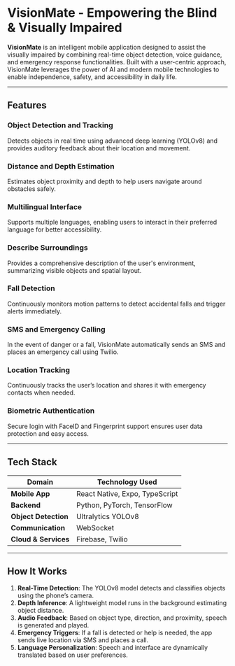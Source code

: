 # VisionMate - Empowering the Blind & Visually Impaired

**VisionMate** is an intelligent mobile application designed to assist the visually impaired by combining real-time object detection, voice guidance, and emergency response functionalities. Built with a user-centric approach, VisionMate leverages the power of AI and modern mobile technologies to enable independence, safety, and accessibility in daily life.

---

## Features

### Object Detection and Tracking
Detects objects in real time using advanced deep learning (YOLOv8) and provides auditory feedback about their location and movement.

### Distance and Depth Estimation
Estimates object proximity and depth to help users navigate around obstacles safely.

### Multilingual Interface
Supports multiple languages, enabling users to interact in their preferred language for better accessibility.

### Describe Surroundings
Provides a comprehensive description of the user's environment, summarizing visible objects and spatial layout.

### Fall Detection
Continuously monitors motion patterns to detect accidental falls and trigger alerts immediately.

### SMS and Emergency Calling
In the event of danger or a fall, VisionMate automatically sends an SMS and places an emergency call using Twilio.

### Location Tracking
Continuously tracks the user’s location and shares it with emergency contacts when needed.

### Biometric Authentication
Secure login with FaceID and Fingerprint support ensures user data protection and easy access.

---

## Tech Stack

| Domain        | Technology Used |
|---------------|------------------|
| **Mobile App**   | React Native, Expo, TypeScript |
| **Backend**       | Python, PyTorch, TensorFlow |
| **Object Detection** | Ultralytics YOLOv8 |
| **Communication** | WebSocket |
| **Cloud & Services** | Firebase, Twilio |

---

## How It Works

1. **Real-Time Detection**: The YOLOv8 model detects and classifies objects using the phone’s camera.
2. **Depth Inference**: A lightweight model runs in the background estimating object distance.
3. **Audio Feedback**: Based on object type, direction, and proximity, speech is generated and played.
4. **Emergency Triggers**: If a fall is detected or help is needed, the app sends live location via SMS and places a call.
5. **Language Personalization**: Speech and interface are dynamically translated based on user preferences.

